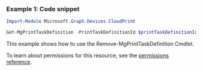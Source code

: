 ### Example 1: Code snippet

```powershellImport-Module Microsoft.Graph.Devices.CloudPrint

Get-MgPrintTaskDefinition -PrintTaskDefinitionId $printTaskDefinitionId
```
This example shows how to use the Remove-MgPrintTaskDefinition Cmdlet.
To learn about permissions for this resource, see the [permissions reference](/graph/permissions-reference).

